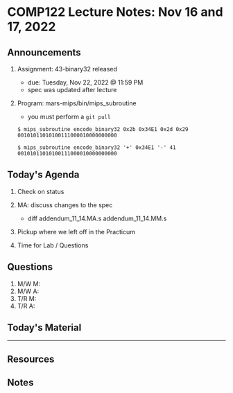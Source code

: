 # COMP122 Lecture Notes: Nov 16 and 17, 2022


## Announcements
   1. Assignment:  43-binary32 released
      - due: Tuesday, Nov 22, 2022  @ 11:59 PM
      - spec was updated after lecture

   1. Program:  mars-mips/bin/mips_subroutine
      - you must perform a `git pull`

      ```
      $ mips_subroutine encode_binary32 0x2b 0x34E1 0x2d 0x29 
      00101011010100111000010000000000

      $ mips_subroutine encode_binary32 '+' 0x34E1 '-' 41
      00101011010100111000010000000000
      ```

## Today's Agenda
   1. Check on status
   1. MA: discuss changes to the spec
      - diff addendum_11_14.MA.s  addendum_11_14.MM.s

   1. Pickup where we left off in the Practicum
   1. Time for Lab / Questions
  
    
## Questions
   1. M/W M: 
   1. M/W A:
   1. T/R M:
   1. T/R A:


## Today's Material


---
## Resources
 

## Notes



